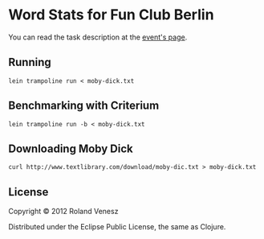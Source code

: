 # Word Stats for Fun Club Berlin

You can read the task description at the
[event's page](http://www.meetup.com/thefunclub/events/104441382/).

## Running

    lein trampoline run < moby-dick.txt

## Benchmarking with Criterium

    lein trampoline run -b < moby-dick.txt

## Downloading Moby Dick

    curl http://www.textlibrary.com/download/moby-dic.txt > moby-dick.txt

## License

Copyright © 2012 Roland Venesz

Distributed under the Eclipse Public License, the same as Clojure.
